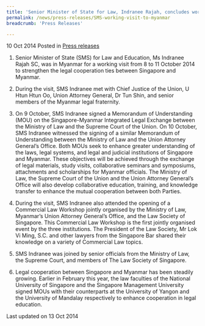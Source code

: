 ```yaml
---
title: 'Senior Minister of State for Law, Indranee Rajah, concludes working visit to Myanmar'
permalink: /news/press-releases/SMS-working-visit-to-myanmar
breadcrumb: 'Press Releases'

---
```



10 Oct 2014 Posted in [Press releases](/news/press-releases)

1. Senior Minister of State (SMS) for Law and Education, Ms Indranee Rajah SC, was in Myanmar for a working visit from 8 to 11 October 2014 to strengthen the legal cooperation ties between Singapore and Myanmar.


2. During the visit, SMS Indranee met with Chief Justice of the Union, U Htun Htun Oo, Union Attorney General, Dr Tun Shin, and senior members of the Myanmar legal fraternity.


3. On 9 October, SMS Indranee signed a Memorandum of Understanding (MOU) on the Singapore-Myanmar Integrated Legal Exchange between the Ministry of Law and the Supreme Court of the Union. On 10 October, SMS Indranee witnessed the signing of a similar Memorandum of Understanding between the Ministry of Law and the Union Attorney General’s Office. Both MOUs seek to enhance greater understanding of the laws, legal systems, and legal and judicial institutions of Singapore and Myanmar. These objectives will be achieved through the exchange of legal materials, study visits, collaborative seminars and symposiums, attachments and scholarships for Myanmar officials. The Ministry of Law, the Supreme Court of the Union and the Union Attorney General’s Office will also develop collaborative education, training, and knowledge transfer to enhance the mutual cooperation between both Parties. 


4. During the visit, SMS Indranee also attended the opening of a Commercial Law Workshop jointly organised by the Ministry of Law, Myanmar’s Union Attorney General’s Office, and the Law Society of Singapore. This Commercial Law Workshop is the first jointly organised event by the three institutions. The President of the Law Society, Mr Lok Vi Ming, S.C. and other lawyers from the Singapore Bar shared their knowledge on a variety of Commercial Law topics.


5. SMS Indranee was joined by senior officials from the Ministry of Law, the Supreme Court, and members of The Law Society of Singapore. 


6. Legal cooperation between Singapore and Myanmar has been steadily growing. Earlier in February this year, the law faculties of the National University of Singapore and the Singapore Management University signed MOUs with their counterparts at the University of Yangon and the University of Mandalay respectively to enhance cooperation in legal education.

<p class="right-side-updated">Last updated on 13 Oct 2014</p>
